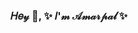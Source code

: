 ###  𝐻𝑒𝓎 👋,  ✨ 𝐼'𝓂 𝒜𝓂𝒶𝓇𝓅𝒶𝓁 ✨

<!--
**amarpal2001/amarpal2001** is a ✨ _special_ ✨ repository because its `README.md` (this file) appears on your GitHub profile.
✨
Here are some ideas to get you started:

- 🔭 I’m currently working on ...
- 🌱 I’m currently learning ...
- 👯 I’m looking to collaborate on ...
- 🤔 I’m looking for help with ...
- 💬 Ask me about ...
- 📫 How to reach me: ...
- 😄 Pronouns: ...
- ⚡ Fun fact: ...
-->
